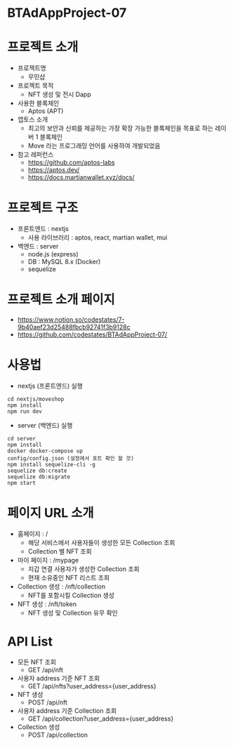 # BTAdAppProject-07

# 프로젝트 소개

- 프로젝트명
  - 무민샵
- 프로젝트 목적
  - NFT 생성 및 전시 Dapp
- 사용한 블록체인
  - Aptos (APT)
- 앱토스 소개
  - 최고의 보안과 신뢰를 제공하는 가장 확장 가능한 블록체인을 목표로 하는 레이버 1 블록체인
  - Move 라는 프로그래밍 언어를 사용하여 개발되었음
- 참고 레퍼런스
  - https://github.com/aptos-labs
  - https://aptos.dev/
  - https://docs.martianwallet.xyz/docs/

# 프로젝트 구조

- 프론트엔드 : nextjs
  - 사용 라이브러리 : aptos, react, martian wallet, mui
- 백엔드 : server
  - node.js (express)
  - DB : MySQL 8.x (Docker)
  - sequelize

# 프로젝트 소개 페이지

- https://www.notion.so/codestates/7-9b40aef23d25488fbcb92741f3b9128c
- https://github.com/codestates/BTAdAppProject-07/

# 사용법

- nextjs (프론트엔드) 실행

```
cd nextjs/moveshop
npm install
npm run dev
```

- server (백엔드) 실행

```
cd server
npm install
docker docker-compose up
config/config.json (설정에서 포트 확인 할 것)
npm install sequelize-cli -g
sequelize db:create
sequelize db:migrate
npm start
```

# 페이지 URL 소개

- 홈페이지 : /
  - 해당 서비스에서 사용자들이 생성한 모든 Collection 조회
  - Collection 별 NFT 조회
- 마이 페이지 : /mypage
  - 지갑 연결 사용자가 생성한 Collection 조회
  - 현재 소유중인 NFT 리스트 조회
- Collection 생성 : /nft/collection
  - NFT를 포함시킬 Collection 생성
- NFT 생성 : /nft/token
  - NFT 생성 및 Collection 유무 확인

# API List

- 모든 NFT 조회
  - GET /api/nft
- 사용자 address 기준 NFT 조회
  - GET /api/nfts?user_address={user_address}
- NFT 생성
  - POST /api/nft
- 사용자 address 기준 Collection 조회
  - GET /api/collection?user_address={user_address}
- Collection 생성
  - POST /api/collection
